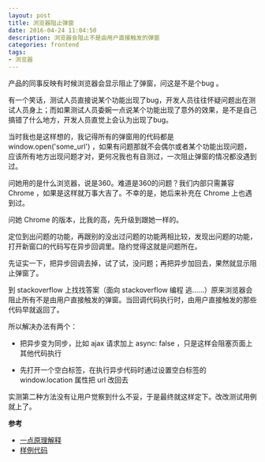 ```yaml
---
layout: post
title: 浏览器阻止弹窗
date: 2016-04-24 11:04:50
description: 浏览器会阻止不是由用户直接触发的弹窗
categories: frontend
tags: 
- 浏览器
---
```


产品的同事反映有时候浏览器会显示阻止了弹窗，问这是不是个bug 。

有一个笑话，测试人员直接说某个功能出现了bug，开发人员往往怀疑问题出在测试人员身上；而如果测试人员委婉一点说某个功能出现了意外的效果，是不是自己搞错了什么地方，开发人员直觉上会认为出现了bug。

当时我也是这样想的，我记得所有的弹窗用的代码都是 window.open('some_url') ，如果有问题那就不会偶尔或者某个功能出现问题，应该所有地方出现问题才对，更何况我也有自测过，一次阻止弹窗的情况都没遇到过。

问她用的是什么浏览器，说是360。难道是360的问题？我们内部只需兼容 Chrome ，如果是这样就万事大吉了。不幸的是，她后来补充在 Chrome 上也遇到过。

问她 Chrome 的版本，比我的高，先升级到跟她一样的。

定位到出问题的功能，再跟别的没出过问题的功能两相比较，发现出问题的功能，打开新窗口的代码写在异步回调里。隐约觉得这就是问题所在。

先证实一下，把异步回调去掉，试了试，没问题；再把异步加回去，果然就显示阻止弹窗了。

到 stackoverflow 上找找答案（面向 stackoverflow 编程 逃……）原来浏览器会阻止所有不是由用户直接触发的弹窗。当回调代码执行时，由用户直接触发的那些代码早就返回了。

所以解决办法有两个：

- 把异步变为同步，比如 ajax 请求加上 async: false ，只是这样会阻塞页面上其他代码执行

- 先打开一个空白标签，在执行异步代码时通过设置空白标签的 window.location 属性把 url 改回去

实测第二种方法没有让用户觉察到什么不妥，于是最终就这样定下。改改测试用例就上了。

**参考**

- [一点原理解释](http://stackoverflow.com/questions/2587677/avoid-browser-popup-blockers)
- [样例代码](http://theandystratton.com/2012/how-to-bypass-google-chromes-javascript-popup-blocker)
